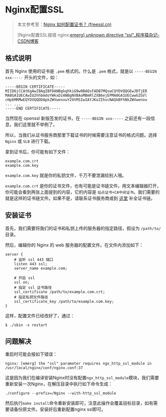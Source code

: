 # Nginx配置SSL

> 本文参考至：[Nginx 如何配置证书？ (freessl.cn)](https://blog.freessl.cn/how-to-install-cert-in-nginx/)
>
> [Nginx配置SSL报错 nginx:[emerg\] unknown directive “ssl”_程序猿杂记-CSDN博客](https://blog.csdn.net/weixin_44110998/article/details/104022583)

## 格式说明

首先 Nginx 使用的证书是 `.pem` 格式的。什么是 `.pem` 格式，就是以 `-----BEGIN xxx-----` 开头的文件，如：

```
-----BEGIN CERTIFICATE-----
MIID6jCCAtKgAwIBAgIBFDANBgkqhkiG9w0BAQsFADB7MQswCQYDVQQGEwJDTjER
MA8GA1UECAwIU2hhbmdoYWkxDzANBgNVBAoMBmRlZXB6ejEPMA0GA1UECwwGZGVl
cHp6MRMwEQYDVQQDDApkZWVwenouY29tMSIwIAYJKoZIhvcNAQkBFhNkZWVwenou
... ...
-----END CERTIFICATE-----
```

当然现在 openssl 新版签发的证书，在 `-----BEGIN xxx-----` 之前还有一段信息，我们这里就不举例了。

所以，当我们从证书服务商那里下载证书的时候需要注意证书的格式问题。选择 `Nginx` 或 `SLB` 进行下载。

拿到证书后，你可能有如下文件：

```
example.com.crt
example.com.key
```

`example.com.key` 就是你的私钥文件，千万不要泄漏给别人哦。

`example.com.crt` 是你的证书文件，也有可能是证书链文件。用文本编辑器打开，你可能会看到两张上面提到的内容，它的内容是 `站点证书+CA中间证书`。我们需要的就是这样的证书链文件。如果不是，请联系证书服务商或到 [这里](https://myssl.com/chain_download.html) 补全证书链。

## 安装证书

首先，我们需要将我们的证书和私钥上传的服务器的指定路径，假设为 `/path/to/` 目录。

然后，编辑你的 Nginx 的 web 服务器的配置文件。在文件内添加如下：

```
server {  
    # 监听 ssl 443 端口
    listen 443 ssl;
    server_name example.com;

    # 开启 ssl
    ssl on;
    # 指定 ssl 证书路径
    ssl_certificate /path/to/example.com.crt;
    # 指定私钥文件路径
    ssl_certificate_key /path/to/example.com.key;
}
```

这样，配置文件已经改好了，通过：

```
$ ./sbin -s restart
```

## 问题解决

重启时可能会报如下错误：

```
nginx: [emerg] the "ssl" parameter requires ngx_http_ssl_module in /usr/local/nginx/conf/nginx.conf:37
```

这是因为我们在编译安装Nginx时没有配置`ngx_http_ssl_module`模块，我们需要重新安装一次Nginx，在解压目录中执行如下命令生成：

```shell
./configure --prefix=/Nginx --with-http_ssl_module
```

然后执行`make install`命令重新安装即可，注意此操作会覆盖目标目录，如有需要请备份原文件。安装好后重新配置nginx ssl即可。